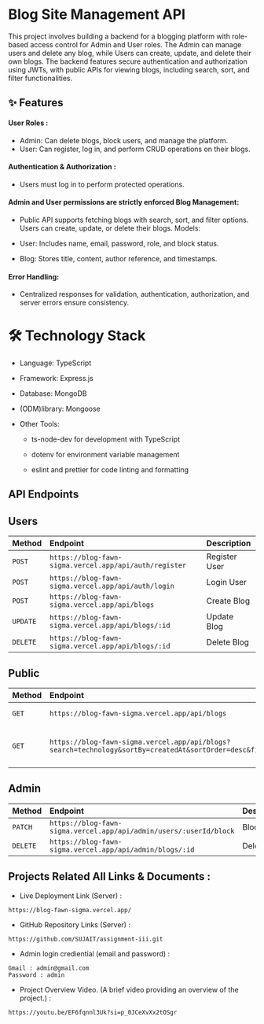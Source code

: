
#  Blog Site Management API

This project involves building a backend for a blogging platform with role-based access control for Admin and User roles. The Admin can manage users and delete any blog, while Users can create, update, and delete their own blogs. The backend features secure authentication and authorization using JWTs, with public APIs for viewing blogs, including search, sort, and filter functionalities.


## ✨ Features
#### User Roles :

* Admin: Can delete blogs, block users, and manage the platform.
* User: Can register, log in, and perform CRUD operations on their blogs.
#### Authentication & Authorization :

* Users must log in to perform protected operations.
#### Admin and User permissions are strictly enforced Blog Management:

* Public API supports fetching blogs with search, sort, and filter options.
Users can create, update, or delete their blogs.
Models:

* User: Includes name, email, password, role, and block status.
* Blog: Stores title, content, author reference, and timestamps.
#### Error Handling:

* Centralized responses for validation, authentication, authorization, and server errors ensure consistency.


# 🛠️ Technology Stack
* Language: TypeScript
* Framework: Express.js
* Database: MongoDB
* (ODM)library: Mongoose

* Other Tools: 
     * ts-node-dev for development with TypeScript
     * dotenv for environment variable management

     * eslint and prettier for code linting and formatting
## API Endpoints

## Users

| Method | Endpoint     | **Description** |
| :-------- | :------- | :------------------------- |
| `POST` | ```https://blog-fawn-sigma.vercel.app/api/auth/register``` | Register User |
| `POST` | `https://blog-fawn-sigma.vercel.app/api/auth/login` | Login User |
| `POST` | `https://blog-fawn-sigma.vercel.app/api/blogs` | Create Blog |
| `UPDATE` | `https://blog-fawn-sigma.vercel.app/api/blogs/:id` | Update Blog |
| `DELETE` | `https://blog-fawn-sigma.vercel.app/api/blogs/:id` | Delete Blog |

## Public

| Method | Endpoint     | **Description** |
| :-------- | :------- | :------------------------- |
| `GET` | `https://blog-fawn-sigma.vercel.app/api/blogs` | Get All Blogs |
| `GET` | `https://blog-fawn-sigma.vercel.app/api/blogs?search=technology&sortBy=createdAt&sortOrder=desc&filter=67950d81f31d9350c1837e2e` | Search SortBy SortOrder Filter |


## Admin 

| Method | Endpoint     | **Description** |
| :-------- | :------- | :------------------------- |
| `PATCH` | `https://blog-fawn-sigma.vercel.app/api/admin/users/:userId/block` | Block User |
| `DELETE` | `https://blog-fawn-sigma.vercel.app/api/admin/blogs/:id` | Delete Blog |


## Projects Related All Links & Documents :


* Live Deployment Link (Server) :
```
https://blog-fawn-sigma.vercel.app/

```
* GitHub Repository Links (Server)  :
```
https://github.com/SUJAIT/assignment-iii.git

```
* Admin login crediential (email and password) :

```http
Gmail : admin@gmail.com
Password : admin

```
* Project Overview Video. (A brief video providing an overview of the project.) :
```http
https://youtu.be/EF6fqnnl3Uk?si=p_0JCeXvXx2tOSgr
```

